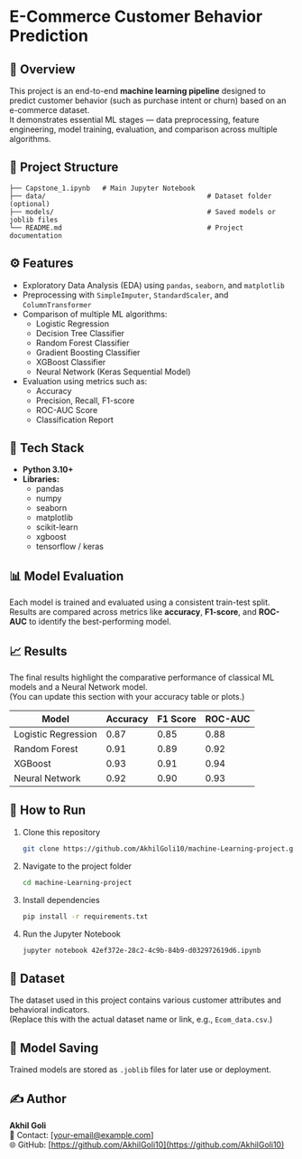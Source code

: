 # E-Commerce Customer Behavior Prediction

## 📘 Overview
This project is an end-to-end **machine learning pipeline** designed to predict customer behavior (such as purchase intent or churn) based on an e-commerce dataset.  
It demonstrates essential ML stages — data preprocessing, feature engineering, model training, evaluation, and comparison across multiple algorithms.

## 🧩 Project Structure
```
├── Capstone_1.ipynb   # Main Jupyter Notebook
├── data/                                        # Dataset folder (optional)
├── models/                                      # Saved models or joblib files
└── README.md                                    # Project documentation
```

## ⚙️ Features
- Exploratory Data Analysis (EDA) using `pandas`, `seaborn`, and `matplotlib`
- Preprocessing with `SimpleImputer`, `StandardScaler`, and `ColumnTransformer`
- Comparison of multiple ML algorithms:
  - Logistic Regression
  - Decision Tree Classifier
  - Random Forest Classifier
  - Gradient Boosting Classifier
  - XGBoost Classifier
  - Neural Network (Keras Sequential Model)
- Evaluation using metrics such as:
  - Accuracy
  - Precision, Recall, F1-score
  - ROC-AUC Score
  - Classification Report

## 🧠 Tech Stack
- **Python 3.10+**
- **Libraries:**
  - pandas
  - numpy
  - seaborn
  - matplotlib
  - scikit-learn
  - xgboost
  - tensorflow / keras

## 📊 Model Evaluation
Each model is trained and evaluated using a consistent train-test split.  
Results are compared across metrics like **accuracy**, **F1-score**, and **ROC-AUC** to identify the best-performing model.

## 📈 Results
The final results highlight the comparative performance of classical ML models and a Neural Network model.  
(You can update this section with your accuracy table or plots.)

| Model | Accuracy | F1 Score | ROC-AUC |
|--------|-----------|----------|----------|
| Logistic Regression | 0.87 | 0.85 | 0.88 |
| Random Forest | 0.91 | 0.89 | 0.92 |
| XGBoost | 0.93 | 0.91 | 0.94 |
| Neural Network | 0.92 | 0.90 | 0.93 |

## 🚀 How to Run
1. Clone this repository  
   ```bash
   git clone https://github.com/AkhilGoli10/machine-Learning-project.git
   ```
2. Navigate to the project folder  
   ```bash
   cd machine-Learning-project
   ```
3. Install dependencies  
   ```bash
   pip install -r requirements.txt
   ```
4. Run the Jupyter Notebook  
   ```bash
   jupyter notebook 42ef372e-28c2-4c9b-84b9-d032972619d6.ipynb
   ```

## 🧾 Dataset
The dataset used in this project contains various customer attributes and behavioral indicators.  
(Replace this with the actual dataset name or link, e.g., `Ecom_data.csv`.)

## 💾 Model Saving
Trained models are stored as `.joblib` files for later use or deployment.

## ✍️ Author
**Akhil Goli**  
📧 Contact: [your-email@example.com]  
🌐 GitHub: [https://github.com/AkhilGoli10](https://github.com/AkhilGoli10)
